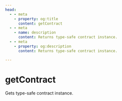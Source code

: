 ```yaml
---
head:
  - - meta
    - property: og:title
      content: getContract
  - - meta
    - name: description
      content: Returns type-safe contract instance.
  - - meta
    - property: og:description
      content: Returns type-safe contract instance.

---
```


# getContract

Gets type-safe contract instance.
